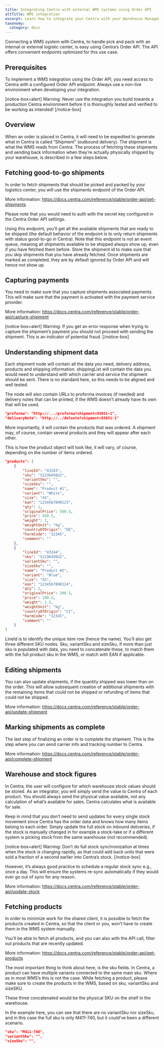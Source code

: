 ```yaml
---
title: Integrating Centra with external WMS systems using Order API
altTitle: WMS integration
excerpt: Learn how to integrate your Centra with your Warehouse Management System
taxonomy:
  category: docs
---
```


Connecting a WMS system with Centra, to handle pick and pack with an internal or external logistic center, is easy using Centra’s Order API. The API offers convenient endpoints optimized for this use case.

## Prerequisites

To implement a WMS integration using the Order API, you need access to Centra with a configured Order API endpoint. Always use a non-live environment when developing your integration.

[notice-box=alert]
Warning: Never use the integration you build towards a production Centra environment before it is thoroughly tested and verified to be working as intended!
[/notice-box]

## Overview

When an order is placed in Centra, it will need to be expedited to generate what in Centra is called “Shipment” (outbound delivery). The shipment is what the WMS reads from Centra. The process of fetching these shipments and sending back information when they’re actually physically shipped by your warehouse, is described in a few steps below.

## Fetching good-to-go shipments

In order to fetch shipments that should be picked and packed by your logistics center, you will use the shipments endpoint of the Order API.

More information: <https://docs.centra.com/reference/stable/order-api/get-shipments>

Please note that you would need to auth with the secret key configured in the Centra Order API settings.

Using this endpoint, you’ll get all the available shipments that are ready to be shipped (the default behavior of the endpoint is to only return shipments with status good-to-go in Centra). Note that this endpoint is not an event queue, meaning all shipments available to be shipped always show up, even if you have fetched them before. Store the shipment id to make sure that you skip shipments that you have already fetched. Once shipments are marked as completed, they are by default ignored by Order API and will hence not show up.

## Capturing payments

You need to make sure that you capture shipments associated payments. This will make sure that the payment is activated with the payment service provider.

More information: <https://docs.centra.com/reference/stable/order-api/capture-shipment>

[notice-box=alert]
Warning: If you get an error response when trying to capture the shipment’s payment you should not proceed with sending the shipment. This is an indicator of potential fraud.
[/notice-box]

## Understanding shipment data

Each shipment node will contain all the data you need, delivery address, products and shipping information. shippingList will contain the data you would need to understand with which carrier and service the shipment should be sent. There is no standard here, so this needs to be aligned and well tested.

The node will also contain URLs to proforma invoices (if needed) and delivery notes that can be printed, if the WMS doesn’t already have its own that will be used.

```json
"proforma": "http://.../proforma?shipment=83651-1",
"deliveryNote": "http://../delnote?shipment=83651-1"
```

More importantly, it will contain the products that was ordered. A shipment may, of course, contain several products and they will appear after each other.

This is how the product object will look like, it will vary, of course, depending on the number of items ordered.

```json
"products": [
	{
		"lineId": "43243",
		"sku": "S123K456U1",
		"variantSku": "",
		"sizeSku": "",
		"name": "Product #1",
		"variant": "White",
		"size": "XS",
		"ean": "1234567890123",
		"qty": 1,
		"originalPrice": 500.5,
		"price": 450.5,
		"weight": 2,
		"weightUnit": "kg",
		"countryOfOrigin": "DE",
		"harmCode": "12345",
		"comment": ""
	},
	{
		"lineId": "43244",
		"sku": "S123K456U2",
		"variantSku": "",
		"sizeSku": "",
		"name": "Product #2",
		"variant": "Blue",
		"size": "XS",
		"ean": "1234567890124",
		"qty": 2,
		"originalPrice": 200.5,
		"price": 180.5,
		"weight": 1.5,
		"weightUnit": "kg",
		"countryOfOrigin": "CI",
		"harmCode": "12345",
		"comment": ""
	}
]
```

LineId is to identify the unique item row (hence the name). You’ll also get three different SKU nodes. Sku, variantSku and sizeSku, if more than just sku is populated with data, you need to concatenate these, to match them with the full product sku in the WMS, or match with EAN if applicable.

## Editing shipments

You can also update shipments, if the quantity shipped was lower than on the order. This will allow subsequent creation of additional shipments with the remaining items that could not be shipped or refunding of items that could not be shipped.

More information: <https://docs.centra.com/reference/stable/order-api/update-shipment>

## Marking shipments as complete

The last step of finalizing an order is to complete the shipment. This is the step where you can send carrier info and tracking number to Centra.

More information: <https://docs.centra.com/reference/stable/order-api/complete-shipment>

## Warehouse and stock figures

In Centra, the user will configure for which warehouse stock values should be stored. As an integrator, you will simply send the value to Centra of each product. You should always send the physical value available, not any calculation of what’s available for sales. Centra calculates what is available for sale.

Keep in mind that you don’t need to send updates for every single stock movement since Centra has the order data and knows how many items belong to each order. Simply update the full stock on inbound deliveries, if the stock is manually changed in for example a stock-take or if a different system is picking stock from the same warehouse (not recommended).

[notice-box=alert]
Warning: Don’t do full stock synchronization at times when the stock is changing rapidly, as that could add back units that were sold a fraction of a second earlier into Centra’s stock.
[/notice-box]

However, it’s always good practice to schedule a regular stock sync e.g., once a day. This will ensure the systems re-sync automatically if they would ever go out of sync for any reason.

More information: <https://docs.centra.com/reference/stable/order-api/update-stock>

## Fetching products

In order to minimize work for the shared client, it is possible to fetch the products created in Centra, so that the client or you, won’t have to create them in the WMS system manually.

You’ll be able to fetch all products, and you can also with the API call, filter out products that are recently updated.

More information: <https://docs.centra.com/reference/stable/order-api/get-products>

The most important thing to think about here, is the sku fields. In Centra, a product can have multiple variants connected to the same main sku. Where as in most WMS’s this is not the case. While fetching a product, please make sure to create the products in the WMS, based on sku, variantSku and sizeSKU.

These three concatenated would be the physical SKU on the shelf in the warehouse.

In the example here, you can see that there are no variantSku nor sizeSku, and in this case the full sku is only M411-740, but it could’ve been a different scenario.

```json
"sku": "M411-740",
"variantSku": "",
"sizeSku": "",
```
